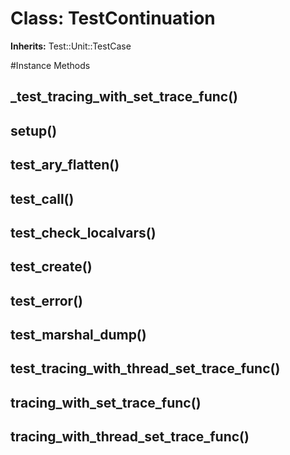 # Class: TestContinuation
**Inherits:** Test::Unit::TestCase
    




#Instance Methods
## _test_tracing_with_set_trace_func() [](#method-i-_test_tracing_with_set_trace_func)

## setup() [](#method-i-setup)

## test_ary_flatten() [](#method-i-test_ary_flatten)

## test_call() [](#method-i-test_call)

## test_check_localvars() [](#method-i-test_check_localvars)

## test_create() [](#method-i-test_create)

## test_error() [](#method-i-test_error)

## test_marshal_dump() [](#method-i-test_marshal_dump)

## test_tracing_with_thread_set_trace_func() [](#method-i-test_tracing_with_thread_set_trace_func)

## tracing_with_set_trace_func() [](#method-i-tracing_with_set_trace_func)

## tracing_with_thread_set_trace_func() [](#method-i-tracing_with_thread_set_trace_func)

